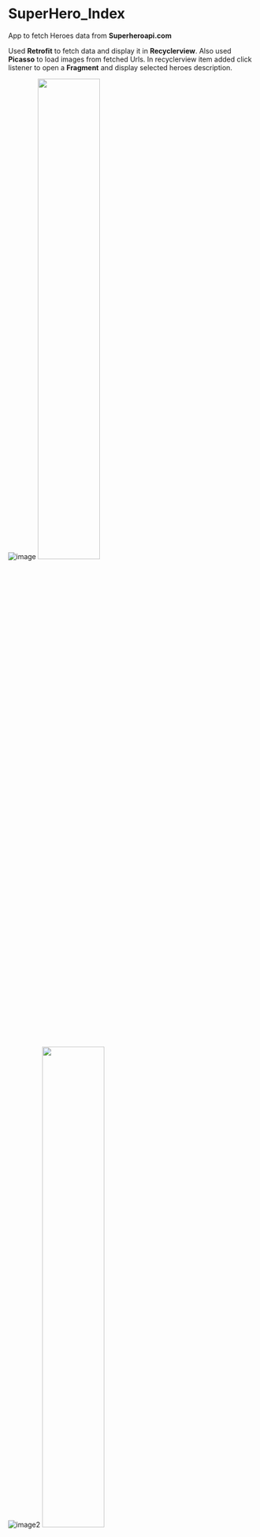 # SuperHero_Index
App to fetch Heroes data from **Superheroapi.com**

Used **Retrofit** to fetch data and display it in **Recyclerview**. Also used **Picasso** to load images from fetched Urls.
In recyclerview item added click listener to open a **Fragment** and display selected heroes description. 

![image](https://raw.githubusercontent.com/Doctor-1337/SuperHero_Index/master/App_Screenshots/Empty_List.png)
<img src="https://your-image-url.type" height="50%">

![image2](https://raw.githubusercontent.com/Doctor-1337/SuperHero_Index/master/App_Screenshots/Populated_List.png)
<img src="https://your-image-url.type" height="50%">

![image3](https://raw.githubusercontent.com/Doctor-1337/SuperHero_Index/master/App_Screenshots/Fragment.png)
<img src="https://your-image-url.type" height="50%">

![image4](https://raw.githubusercontent.com/Doctor-1337/SuperHero_Index/master/App_Screenshots/Fragment_No_Values.png)
<img src="https://your-image-url.type" height="50%">

![image](https://raw.githubusercontent.com/Doctor-1337/SuperHero_Index/master/App_Screenshots/App_Working.gif)



